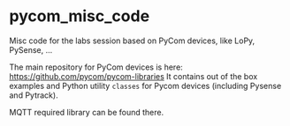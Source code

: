 # pycom_misc_code
Misc code for the labs session based on PyCom devices, like LoPy, PySense, ...

The main repository for PyCom devices is here:  https://github.com/pycom/pycom-libraries 
It contains out of the box examples and Python utility `classes` for Pycom devices (including Pysense and Pytrack).

MQTT required library can be found there.
